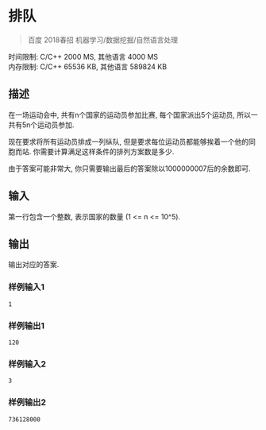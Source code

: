 # 排队
> 百度 2018春招 机器学习/数据挖掘/自然语言处理 

时间限制: C/C++ 2000 MS, 其他语言 4000 MS    
内存限制: C/C++ 65536 KB, 其他语言 589824 KB

## 描述
在一场运动会中, 共有n个国家的运动员参加比赛, 每个国家派出5个运动员, 所以一共有5n个运动员参加.

现在要求将所有运动员排成一列纵队, 但是要求每位运动员都能够挨着一个他的同胞而站.
你需要计算满足这样条件的排列方案数是多少. 

由于答案可能非常大, 你只需要输出最后的答案除以1000000007后的余数即可.

## 输入
第一行包含一个整数, 表示国家的数量 (1 <= n <= 10^5).

## 输出
输出对应的答案.

### 样例输入1
    1

### 样例输出1
    120

### 样例输入2
    3

### 样例输出2
    736128000
